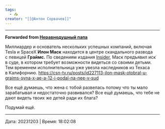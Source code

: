 ```yaml
---
tags:
  - 📥
creator: "[[@Антон Сорвачев]]"
---
```


***

**Forwarded from [Неравнодушный папа](https://t.me/MensConsult/1860)**

Миллиардер и основатель нескольких успешных компаний, включая Tesla и SpaceX **Илон Маск** находится в центре скандального развода с певицей **Граймс.** По сведениям издания [Insider](https://www.businessinsider.com/musk-asked-for-relationship-grimes-kids-in-secret-lawsuit-2023-10), Маск предъявил иск в суде, в котором требует возможности видеться со своими детьми. Тем временем исполнительница уже увезла наследников из Техаса в Калифорнию.
https://csn-tv.ru/posts/id227113-ilon-mask-otobral-u-graims-syna-x-ae-a-12-i-podal-na-nee-v-sud

Все ещё думаешь, что жена с тобой развелась потому что ты мало зарабатывал и недостаточно развивался? Все ещё думаешь, что тебе не дают видеть твоих же детей ради их блага?

Подумай ещё.

---

Дата: 20231203 | Время: 18:02:08